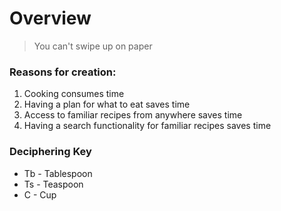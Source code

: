 # Overview
> You can't swipe up on paper

### Reasons for creation:

1. Cooking consumes time
2. Having a plan for what to eat saves time
3. Access to familiar recipes from anywhere saves time
4. Having a search functionality for familiar recipes saves time

### Deciphering Key

* Tb    - Tablespoon
* Ts    - Teaspoon
* C     - Cup